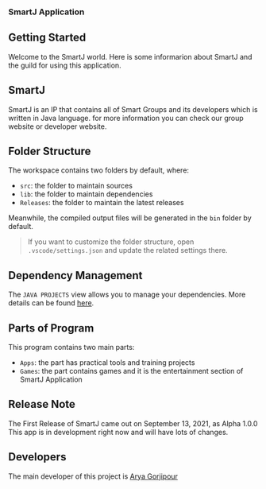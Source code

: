 ### SmartJ Application

## Getting Started

Welcome to the SmartJ world. Here is some informarion about SmartJ and the guild for using this application.

## SmartJ
SmartJ is an IP that contains all of Smart Groups and its developers which is written in Java language.
for more information you can check our group website or developer website.

## Folder Structure

The workspace contains two folders by default, where:

- `src`: the folder to maintain sources
- `lib`: the folder to maintain dependencies
- `Releases`: the folder to maintain the latest releases

Meanwhile, the compiled output files will be generated in the `bin` folder by default.

> If you want to customize the folder structure, open `.vscode/settings.json` and update the related settings there.

## Dependency Management

The `JAVA PROJECTS` view allows you to manage your dependencies. More details can be found [here](https://github.com/microsoft/vscode-java-dependency#manage-dependencies).

## Parts of Program

This program contains two main parts:
- `Apps`: the part has practical tools and training projects
- `Games`: the part contains games and it is the entertainment section of SmartJ Application

## Release Note
The First Release of SmartJ came out on September 13, 2021, as Alpha 1.0.0
This app is in development right now and will have lots of changes.

## Developers
The main developer of this project is [Arya Gorjipour](http://arysmart.epizy.com) 
